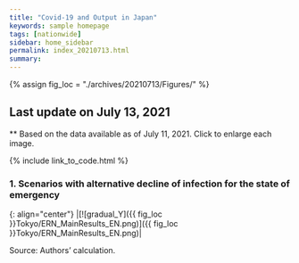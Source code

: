 ```yaml
---
title: "Covid-19 and Output in Japan"
keywords: sample homepage
tags: [nationwide]
sidebar: home_sidebar
permalink: index_20210713.html
summary:
---
```


{% assign fig_loc = "./archives/20210713/Figures/" %}

## Last update on July 13, 2021
** Based on the data available as of July 11, 2021. Click to enlarge each image.

{% include link_to_code.html %}




<!-- #### (i) Baseline scenario

{: align="center"}
|[![Tokyo_gradual_Y]({{ fig_loc }}Tokyo/GradualRecovery1.png)]({{ fig_loc }}Tokyo/GradualRecovery1.png)|

Source: Authors’ calculation.

### (ii) Alternative scenario

{: align="center"}
|[![Tokyo_gradual_Y]({{ fig_loc }}Tokyo/GradualRecovery3.png)]({{ fig_loc }}Tokyo/GradualRecovery3.png)|

Source: Authors’ calculation. -->

<!-- ##### (iii) Variant scenario (A)

{: align="center"}
|[![Tokyo_gradual_Y]({{ fig_loc }}Tokyo/GradualRecovery41.png)]({{ fig_loc }}Tokyo/GradualRecovery41.png)|

Source: Authors’ calculation. -->

<!-- #### (iii) Variant scenario -->

### <!--1. Scenarios with alternative criteria for lifting the state of emergency in Tokyo-->



<!-- {: align="center"}
|[![gradual_Y]({{ fig_loc }}Tokyo\TL_MainResults_EN.png)]({{ fig_loc }}Tokyo/TL_MainResults_EN.png)|

Source: Authors’ calculation.-->

### 1. Scenarios with alternative decline of infection for the state of emergency 

{: align="center"}
|[![gradual_Y]({{ fig_loc }}Tokyo/ERN_MainResults_EN.png)]({{ fig_loc }}Tokyo/ERN_MainResults_EN.png)|

Source: Authors’ calculation.

